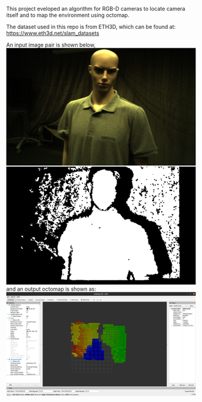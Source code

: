 This project eveloped an algorithm for RGB-D cameras to locate camera itself and to map the environment using octomap.

The dataset used in this repo is from ETH3D, which can be found at:
https://www.eth3d.net/slam_datasets

An input image pair is shown below,
![](./color.png)
![](./depth.png)
and an output octomap is shown as:
![](./octomap.png)

